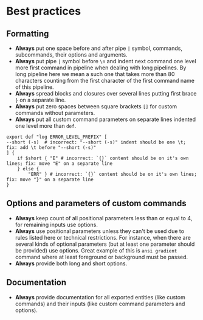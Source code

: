 # Best practices

## Formatting

- **Always** put one space before and after pipe `|` symbol, commands, subcommands, their options and arguments.
- **Always** put pipe `|` symbol before `\n` and indent next command one level more first command in pipeline
  when dealing with long pipelines. By long pipeline here we mean a such one that takes more than 80 characters counting
  from the first character of the first command name of this pipeline.
- **Always** spread blocks and closures over several lines putting first brace `}` on a separate line.
- **Always** put zero spaces between square brackets `[]` for custom commands without parameters.
- **Always** put all custom command parameters on separate lines indented one level more than `def`.

```nushell
export def "log ERROR_LEVEL_PREFIX" [
--short (-s)  # incorrect: "--short (-s)" indent should be one \t; fix: add \t before "--short (-s)"
] {
    if $short { "E" # incorrect: `{}` content should be on it's own lines; fix: move "E" on a separate line
    } else {
        "ERR" } # incorrect: `{}` content should be on it's own lines; fix: move "}" on a separate line
}
```

## Options and parameters of custom commands

- **Always** keep count of all positional parameters less than or equal to 4, for remaining inputs use options.
- **Always** use positional parameters unless they can't be used due to rules listed here or technical restrictions.
  For instance, when there are several kinds of optional parameters (but at least one parameter should be provided)
  use options. Great example of this is `ansi gradient` command where at least foreground or background must be passed.
- **Always** provide both long and short options.

## Documentation

- **Always** provide documentation for all exported entities (like custom commands) and their
  inputs (like custom command parameters and options).
